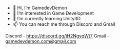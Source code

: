 - 👋 Hi, I’m GamedevDemon
- 👀 I’m interested in Game Development
- 🌱 I’m currently learning Unity3D
- 📫 You can reach me through Discord and Gmail

Discord - https://discord.gg/jH2NgyqWt7
Gmail - gamedevdemon.com@gmail.com

